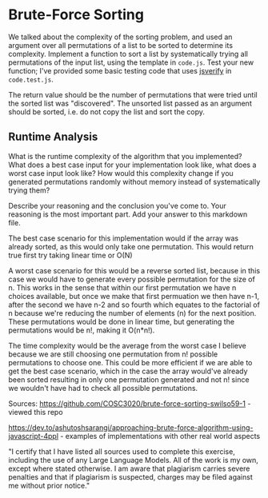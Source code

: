 # Brute-Force Sorting

We talked about the complexity of the sorting problem, and used an argument over
all permutations of a list to be sorted to determine its complexity. Implement
a function to sort a list by systematically trying all permutations of the input
list, using the template in `code.js`. Test your new function; I've provided
some basic testing code that uses [jsverify](https://jsverify.github.io/) in
`code.test.js`.

The return value should be the number of permutations that were tried until the
sorted list was "discovered". The unsorted list passed as an argument should be
sorted, i.e. do not copy the list and sort the copy.

## Runtime Analysis

What is the runtime complexity of the algorithm that you implemented? What does
a best case input for your implementation look like, what does a worst case
input look like? How would this complexity change if you generated permutations
randomly without memory instead of systematically trying them?

Describe your reasoning and the conclusion you've come to. Your reasoning is the
most important part. Add your answer to this markdown file.

The best case scenario for this implementation would if the array was already sorted, as this would only take one permutation. This would return true  first try taking linear time or O(N)


A worst case scenario for this would be a reverse sorted list, because in this case we would have to generate every possible permutation for the size of n. This works in the sense that within our first permutation we have n choices available, but once we make that first permuation we then have n-1, after the second we have n-2 and so fourth which equates to the factorial of n because we're reducing the number of elements (n) for the next position. These permutations would be done in linear time, but generating the permutations would be n!, making it O(n*n!).


The time complexity would be the average from the worst case I believe because we are still choosing one permutation from n! possible permutations to choose one. This could be more efficient if we are able to get the best case scenario, which in the case the array would've already been sorted resulting in only one permutation generated and not n! since we wouldn't have had to check all possible permutations.



Sources:
https://github.com/COSC3020/brute-force-sorting-swilso59-1   - viewed this repo 

https://dev.to/ashutoshsarangi/approaching-brute-force-algorithm-using-javascript-4ppl   - examples of implementations with other real world aspects 



"I certify that I have listed all sources used to complete this exercise, including the use of any Large Language Models. All of the work is my own, except where stated otherwise. I am aware that plagiarism carries severe penalties and that if plagiarism is suspected, charges may be filed against me without prior notice."

